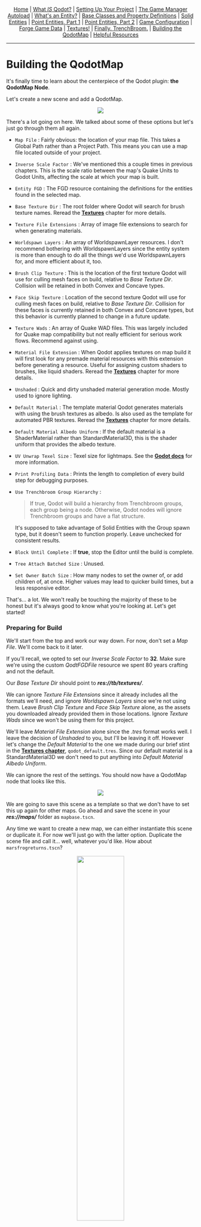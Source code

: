 <p align=center>
<a href="../readme.md">Home</a> |
<a href="docs/qodot.md">What <i>IS</i> Qodot?</a> | 
<a href="docs/setup.md">Setting Up Your Project</a> | 
<a href="docs/gamemanager.md">The Game Manager Autoload</a> | 
<a href="docs/entities.md">What's an Entity?</a> | 
<a href="docs/baseclass.md">Base Classes and Property Definitions</a> | 
<a href="docs/solidclass.md">Solid Entities</a> | 
<a href="docs/pointclass.md">Point Entities, Part 1</a> | 
<a href="docs/pointclass2.md">Point Entities, Part 2</a> | 
<a href="docs/gameconfig.md">Game Configuration</a> | 
<a href="docs/fgd.md">Forge Game Data</a> | 
<a href="docs/textures.md">Textures!</a> | 
<a href="docs/trenchbroom.md">Finally. TrenchBroom.</a> | 
<a href="docs/qodotmap.md">Building the QodotMap</a> | 
<a href="docs/resources.md">Helpful Resources</a>
</p>

---

# Building the QodotMap

It's finally time to learn about the centerpiece of the Qodot plugin: **the QodotMap Node**.

Let's create a new scene and add a QodotMap.

<p align=center><img src="../images/qodotmap0.png">

There's a lot going on here. We talked about some of these options but let's just go through them all again.

- `Map File` : Fairly obvious: the location of your map file. This takes a Global Path rather than a Project Path. This means you can use a map file located outside of your project.

- `Inverse Scale Factor` : We've mentioned this a couple times in previous chapters. This is the scale ratio between the map's Quake Units to Godot Units, affecting the scale at which your map is built.

- `Entity FGD` : The FGD resource containing the definitions for the entities found in the selected map.

- `Base Texture Dir` : The root folder where Qodot will search for brush texture names. Reread the [**Textures**](textures.md) chapter for more details.

- `Texture File Extensions` : Array of image file extensions to search for when generating materials.

- `Worldspawn Layers` : An array of WorldspawnLayer resources. I don't recommend bothering with WorldspawnLayers since the entity system is more than enough to do all the things we'd use WorldspawnLayers for, and more efficient about it, too.

- `Brush Clip Texture` : This is the location of the first texture Qodot will use for culling mesh faces on build, relative to _Base Texture Dir_. Collision will be retained in both Convex and Concave types.

- `Face Skip Texture` : Location of the second texture Qodot will use for culling mesh faces on build, relative to _Base Texture Dir_. Collision for these faces is currently retained in both Convex and Concave types, but this behavior is currently planned to change in a future update.

- `Texture Wads` : An array of Quake WAD files. This was largely included for Quake map compatibility but not really efficient for serious work flows. Recommend against using.

- `Material File Extension` : When Qodot applies textures on map build it will first look for any premade material resources with this extension before generating a resource. Useful for assigning custom shaders to brushes, like liquid shaders. Reread the [**Textures**](textures.md) chapter for more details.

- `Unshaded` : Quick and dirty unshaded material generation mode. Mostly used to ignore lighting.

- `Default Material` : The template material Qodot generates materials with using the brush textures as albedo. Is also used as the template for automated PBR textures. Reread the [**Textures**](textures.md) chapter for more details.

- `Default Material Albedo Uniform` : If the default material is a ShaderMaterial rather than StandardMaterial3D, this is the shader uniform that provides the albedo texture.

- `UV Unwrap Texel Size` : Texel size for lightmaps. See the [**Godot docs**](https://docs.godotengine.org/en/stable/tutorials/3d/global_illumination/using_lightmap_gi.html#unwrap-on-scene-import-recommended) for more information.

- `Print Profiling Data` : Prints the length to completion of every build step for debugging purposes.

- `Use Trenchbroom Group Hierarchy` :
    > If true, Qodot will build a hierarchy from Trenchbroom groups, each group being a node. Otherwise, Qodot nodes will ignore Trenchbroom groups and have a flat structure.

    It's supposed to take advantage of Solid Entities with the Group spawn type, but it doesn't seem to function properly. Leave unchecked for consistent results.

- `Block Until Complete` : If **true**, stop the Editor until the build is complete.

- `Tree Attach Batched Size` : Unused.

- `Set Owner Batch Size` : How many nodes to set the owner of, or add children of, at once. Higher values may lead to quicker build times, but a less responsive editor.

That's... a lot. We won't really be touching the majority of these to be honest but it's always good to know what you're looking at. Let's get started!

### Preparing for Build

We'll start from the top and work our way down. For now, don't set a _Map File_. We'll come back to it later.

If you'll recall, we opted to set our _Inverse Scale Factor_ to **32**. Make sure we're using the custom _QodtFGDFile_ resource we spent 80 years crafting and not the default.

Our _Base Texture Dir_ should point to ***res://tb/textures/***.

We can ignore _Texture File Extensions_ since it already includes all the formats we'll need, and ignore _Worldspawn Layers_ since we're not using them. Leave _Brush Clip Texture_ and _Face Skip Texture_ alone, as the assets you downloaded already provided them in those locations. Ignore _Texture Wads_ since we won't be using them for this project.

We'll leave _Material File Extension_ alone since the _.tres_ format works well. I leave the decision of _Unshaded_ to you, but I'll be leaving it off. However let's change the _Default Material_ to the one we made during our brief stint in the [**Textures chapter**](textures.md#why-are-my-textures-blurry), `qodot_default.tres`. Since our default material is a StandardMaterial3D we don't need to put anything into _Default Material Albedo Uniform_.

We can ignore the rest of the settings. You should now have a QodotMap node that looks like this.

<p align=center><img src="../images/qodotmap1.png">

We are going to save this scene as a template so that we don't have to set this up again for other maps. Go ahead and save the scene in your ***res://maps/*** folder as `mapbase.tscn`.

Any time we want to create a new map, we can either instantiate this scene or duplicate it. For now we'll just go with the latter option. Duplicate the scene file and call it... well, whatever you'd like. How about `marsfrogreturns.tscn`?

<p align=center><img src="../images/tb1.png" width=50%><br>

## Time to Build

In your definitely-named `marsfrogreturns.tscn`, go ahead and give the _QodotMap_ node the location of the map file we made earlier. With the QodotMap selected, at the top of the Editor you should see some buttons.

<p align=center><img src="../images/qodotmap2.png">

- **Quick Build** : Quickly builds the map without setting ownership to any nodes. Build does not persist outside of the edited scene and disappears upon testing or closing the scene file. Only intended to give a quick preview.

- **Full Build** : Fully constructs the map and assigns ownership to nodes, allowing them to persist in the scene and be saved.

- **Unwrap UV2** : Unwraps the Worldspawn mesh's UV2 for lightmapping. This does not unwrap anything not merged with Worldspawn. Not to worry though, our [**func_geo script automatically unwraps our UV2 upon build**](solidclass.md#writing-our-func_geogd-script) so we don't have to worry about it.

Go ahead. Perform a **Full Build**.

If you did everything correctly up until this point, you should end up with something like this.

<p align=center><img src="../images/qodotmap3.png">

When you test it out you should notice one of the Marsfrogs has _vanished_. This was the one we set the `appearance_flag` to `Not on Normal`. You'll also hear our **Sound3D** play the music cue that came with the assets you downloaded earlier, the one we set by filepath.

<p align=center><img src="../images/qodotmap4.png">

Wait a few moments for the music cue to finish playing and the Sound3D will then call Game Manager's `use_targerts` method, triggering the **Marsfrog** to do a little dance while also printing a message in the Output.

> _NOTE: While the Game Manager only calls the Utility Function's `print()` method, you can replace it with any custom UI messaging method or signal to display in-game on-screen text._

***Hello world! Look at little Marsfrog go!***

<p align=center><img src="../images/qodotmap5.png">

Incredible work! Congratulations! You've gone from nothing to successfully watching a little Marsfrog dance to the end of a silly music cue, completely mapped out in TrenchBroom!

And that's really all there is to it. Every single entity you will ever make follows these basic design ideas. It may seem a bit overwhelming to some of you, but all it takes is a little bit more practice and familiarity and it will quickly become second nature.

And before you know it, you'll have that `func_door` opening by auto-generated `trigger_volume` in no time at all.

<p align=center><img src="../images/congratulations.png">

---

<p align=center>
<a href="../readme.md">Home</a> |
<a href="docs/qodot.md">What <i>IS</i> Qodot?</a> | 
<a href="docs/setup.md">Setting Up Your Project</a> | 
<a href="docs/gamemanager.md">The Game Manager Autoload</a> | 
<a href="docs/entities.md">What's an Entity?</a> | 
<a href="docs/baseclass.md">Base Classes and Property Definitions</a> | 
<a href="docs/solidclass.md">Solid Entities</a> | 
<a href="docs/pointclass.md">Point Entities, Part 1</a> | 
<a href="docs/pointclass2.md">Point Entities, Part 2</a> | 
<a href="docs/gameconfig.md">Game Configuration</a> | 
<a href="docs/fgd.md">Forge Game Data</a> | 
<a href="docs/textures.md">Textures!</a> | 
<a href="docs/trenchbroom.md">Finally. TrenchBroom.</a> | 
<a href="docs/qodotmap.md">Building the QodotMap</a> | 
<a href="docs/resources.md">Helpful Resources</a>
</p>